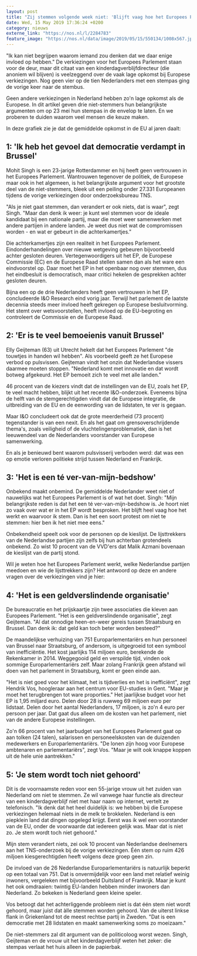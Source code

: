 ```yaml
---
layout: post
title: "Zij stemmen volgende week niet: 'Blijft vaag hoe het Europees Parlement werkt'"
date: Wed, 15 May 2019 17:36:24 +0200
category: nieuws
externe_link: "https://nos.nl/l/2284783"
feature_image: "https://nos.nl/data/image/2019/05/15/550134/1008x567.jpg"
---
```


<p>"Ik kan niet begrijpen waarom iemand zou denken dat we daar enige invloed op hebben." De verkiezingen voor het Europees Parlement staan voor de deur, maar dit citaat van een kinderdagverblijfdirecteur (die anoniem wil blijven) is veelzeggend over de vaak lage opkomst bij Europese verkiezingen. Nog geen vier op de tien Nederlanders met een stempas ging de vorige keer naar de stembus.</p>
<p>Geen andere verkiezingen in Nederland hebben zo'n lage opkomst als de Europese. In dit artikel geven drie niet-stemmers hun belangrijkste argumenten om op 23 mei hun stempas in de envelop te laten. En we proberen te duiden waarom veel mensen die keuze maken.</p>
<p>In deze grafiek zie je dat de gemiddelde opkomst in de EU al jaren daalt:</p>
<h2>1: 'Ik heb het gevoel dat democratie verdampt in Brussel'</h2>
<p>Mohit Singh is een 23-jarige Rotterdammer en hij heeft geen vertrouwen in het Europees Parlement. Wantrouwen tegenover de politiek, de Europese maar ook in het algemeen, is het belangrijkste argument voor het grootste deel van de niet-stemmers, bleek uit een peiling onder 27.331 Europeanen tijdens de vorige verkiezingen door onderzoeksbureau TNS.</p>
<p>"Als je niet gaat stemmen, dan verandert er ook niets, dat is waar", zegt Singh. "Maar dan denk ik weer: je kunt wel stemmen voor de ideale kandidaat bij een nationale partij, maar die moet weer samenwerken met andere partijen in andere landen. Je weet dus niet wat de compromissen worden - en wat er gebeurt in die achterkamertjes."</p>
<p>Die achterkamertjes zijn een realiteit in het Europees Parlement. Eindonderhandelingen over nieuwe wetgeving gebeuren bijvoorbeeld achter gesloten deuren. Vertegenwoordigers uit het EP, de Europese Commissie (EC) en de Europese Raad stellen samen dan als het ware een eindvoorstel op. Daar moet het EP in het openbaar nog over stemmen, dus het eindbesluit is democratisch, maar critici hekelen de gesprekken achter gesloten deuren.</p>
<p>Bijna een op de drie Nederlanders heeft geen vertrouwen in het EP, concludeerde I&amp;O Research eind vorig jaar. Terwijl het parlement de laatste decennia steeds meer invloed heeft gekregen op Europese besluitvorming. Het stemt over wetsvoorstellen, heeft invloed op de EU-begroting en controleert de Commissie en de Europese Raad.</p>
<h2>2: 'Er is te veel bemoeienis vanuit Brussel'</h2>
<p>Elly Geijteman (63) uit Utrecht hekelt dat het Europees Parlement "de touwtjes in handen wil hebben". Als voorbeeld geeft ze het Europese verbod op pulsvissen. Geijteman vindt het onzin dat Nederlandse vissers daarmee moeten stoppen. "Nederland komt met innovatie en dat wordt botweg afgekeurd. Het EP bemoeit zich te veel met alle landen."</p>
<p>46 procent van de kiezers vindt dat de instellingen van de EU, zoals het EP, te veel macht hebben, blijkt uit het recente I&amp;O-onderzoek. Eveneens bijna de helft van de stemgerechtigden vindt dat de Europese integratie, de uitbreiding van de EU en de eenwording van de lidstaten, te ver is gegaan.</p>
<p>Maar I&amp;O concludeert ook dat de grote meerderheid (73 procent) tegenstander is van een nexit. En als het gaat om grensoverschrijdende thema's, zoals veiligheid of de vluchtelingenproblematiek, dan is het leeuwendeel van de Nederlanders voorstander van Europese samenwerking.</p>
<p>En als je benieuwd bent waarom pulsvisserij verboden werd: dat was een op emotie verloren politieke strijd tussen Nederland en Frankrijk.</p>
<h2>3: 'Het is een té ver-van-mijn-bedshow'</h2>
<p>Onbekend maakt onbemind. De gemiddelde Nederlander weet niet of nauwelijks wat het Europees Parlement is of wat het doet. Singh: "Mijn belangrijkste reden is dat het een té ver-van-mijn-bedshow is. Je hoort niet zo vaak over wat er in het EP wordt besproken. Het blijft heel vaag hoe het werkt en waarvoor ik stem. Dan is het een soort protest om niet te stemmen: hier ben ik het niet mee eens."</p>
<p>Onbekendheid speelt ook voor de personen op de kieslijst. De lijsttrekkers van de Nederlandse partijen zijn zelfs bij hun achterban grotendeels onbekend. Zo wist 10 procent van de VVD'ers dat Malik Azmani bovenaan de kieslijst van de partij stond.</p>
<p>Wil je weten hoe het Europees Parlement werkt, welke Nederlandse partijen meedoen en wie de lijsttrekkers zijn? Het antwoord op deze en andere vragen over de verkiezingen vind je hier:</p>
<h2>4: 'Het is een geldverslindende organisatie'</h2>
<p>De bureaucratie en het prijskaartje zijn twee associaties die kleven aan Europees Parlement. "Het is een geldverslindende organisatie", zegt Geijteman. "Al dat onnodige heen-en-weer gereis tussen Straatsburg en Brussel. Dan denk ik: dat geld kan toch beter worden besteed?"</p>
<p>De maandelijkse verhuizing van 751 Europarlementariërs en hun personeel van Brussel naar Straatsburg, of andersom, is uitgegroeid tot een symbool van inefficiëntie. Het kost jaarlijks 114 miljoen euro, berekende de Rekenkamer in 2014. Weggegooid geld en verspilde tijd, vinden ook sommige Europarlementariërs zelf. Maar zolang Frankrijk geen afstand wil doen van het parlement in Straatsburg, komt er geen einde aan.</p>
<p>"Het is niet goed voor het klimaat, het is tijdverlies en het is inefficiënt", zegt Hendrik Vos, hoogleraar aan het centrum voor EU-studies in Gent. "Maar je moet het terugbrengen tot ware proporties." Het jaarlijkse budget voor het EP is 1,95 miljard euro. Delen door 28 is ruwweg 69 miljoen euro per lidstaat. Delen door het aantal Nederlanders, 17 miljoen, is zo'n 4 euro per persoon per jaar. Dat gaat dus alleen om de kosten van het parlement, niet van de andere Europese instellingen.</p>
<p>Zo'n 66 procent van het jaarbudget van het Europees Parlement gaat op aan tolken (24 talen), salarissen en personeelskosten van de duizenden medewerkers en Europarlementariërs. "De lonen zijn hoog voor Europese ambtenaren en parlementariërs", zegt Vos. "Maar je wilt ook knappe koppen uit de hele unie aantrekken."</p>
<h2>5: 'Je stem wordt toch niet gehoord'</h2>
<p>Dit is de voornaamste reden voor een 55-jarige vrouw uit het zuiden van Nederland om niet te stemmen. Ze wil vanwege haar functie als directeur van een kinderdagverblijf niet met haar naam op internet, vertelt ze telefonisch. "Ik denk dat het heel duidelijk is: we hebben bij die Europese verkiezingen helemaal niets in de melk te brokkelen. Nederland is een piepklein land dat dingen opgelegd krijgt. Eerst was ik wel een voorstander van de EU, onder de voorwaarde dat iedereen gelijk was. Maar dat is niet zo. Je stem wordt toch niet gehoord."</p>
<p>Mijn stem verandert niets, zei ook 10 procent van Nederlandse deelnemers aan het TNS-onderzoek bij de vorige verkiezingen. Één stem op ruim 426 miljoen kiesgerechtigden heeft volgens deze groep geen zin.</p>
<p>De invloed van de 26 Nederlandse Europarlementariërs is natuurlijk beperkt op een totaal van 751. Dat is onvermijdelijk voor een land met relatief weinig inwoners, vergeleken met bijvoorbeeld Duitsland of Frankrijk. Maar je kunt het ook omdraaien: twintig EU-landen hebben minder inwoners dan Nederland. Zo bekeken is Nederland geen kleine speler.</p>
<p>Vos betoogt dat het achterliggende probleem niet is dat één stem niet wordt gehoord, maar juist dat àlle stemmen worden gehoord. Van de uiterst linkse flank in Griekenland tot de meest rechtse partij in Zweden. "Dat is een democratie met 28 lidstaten en maakt samenwerking soms zo moeizaam."</p>
<p>De niet-stemmers zal dit argument van de politicoloog worst wezen. Singh, Geijteman en de vrouw uit het kinderdagverblijf weten het zeker: die stempas verlaat het huis alleen in de papierbak.</p>
